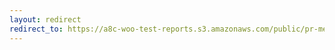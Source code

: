 ```yaml
---
layout: redirect
redirect_to: https://a8c-woo-test-reports.s3.amazonaws.com/public/pr-merge/43045/e2e/index.html
---
```


